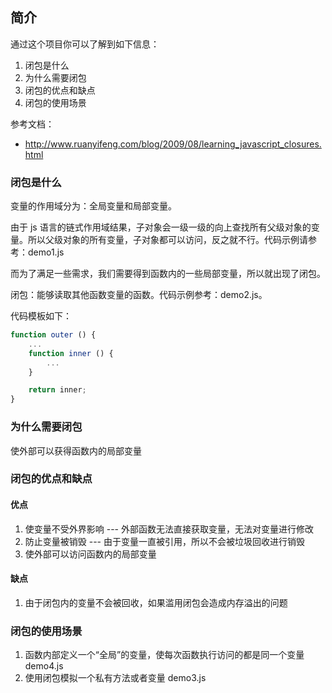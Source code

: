 ## 简介

通过这个项目你可以了解到如下信息：

1. 闭包是什么
2. 为什么需要闭包
3. 闭包的优点和缺点
4. 闭包的使用场景

参考文档：

- http://www.ruanyifeng.com/blog/2009/08/learning_javascript_closures.html

### 闭包是什么

变量的作用域分为：全局变量和局部变量。

由于 js 语言的链式作用域结果，子对象会一级一级的向上查找所有父级对象的变量。所以父级对象的所有变量，子对象都可以访问，反之就不行。代码示例请参考：demo1.js

而为了满足一些需求，我们需要得到函数内的一些局部变量，所以就出现了闭包。

闭包：能够读取其他函数变量的函数。代码示例参考：demo2.js。

代码模板如下：

```js
function outer () {
    ...
    function inner () {
        ...
    }

    return inner;
}
```

### 为什么需要闭包

使外部可以获得函数内的局部变量

### 闭包的优点和缺点

#### 优点

1. 使变量不受外界影响 --- 外部函数无法直接获取变量，无法对变量进行修改
2. 防止变量被销毁 --- 由于变量一直被引用，所以不会被垃圾回收进行销毁
3. 使外部可以访问函数内的局部变量

#### 缺点

1. 由于闭包内的变量不会被回收，如果滥用闭包会造成内存溢出的问题

### 闭包的使用场景

1. 函数内部定义一个“全局”的变量，使每次函数执行访问的都是同一个变量 demo4.js
2. 使用闭包模拟一个私有方法或者变量 demo3.js
